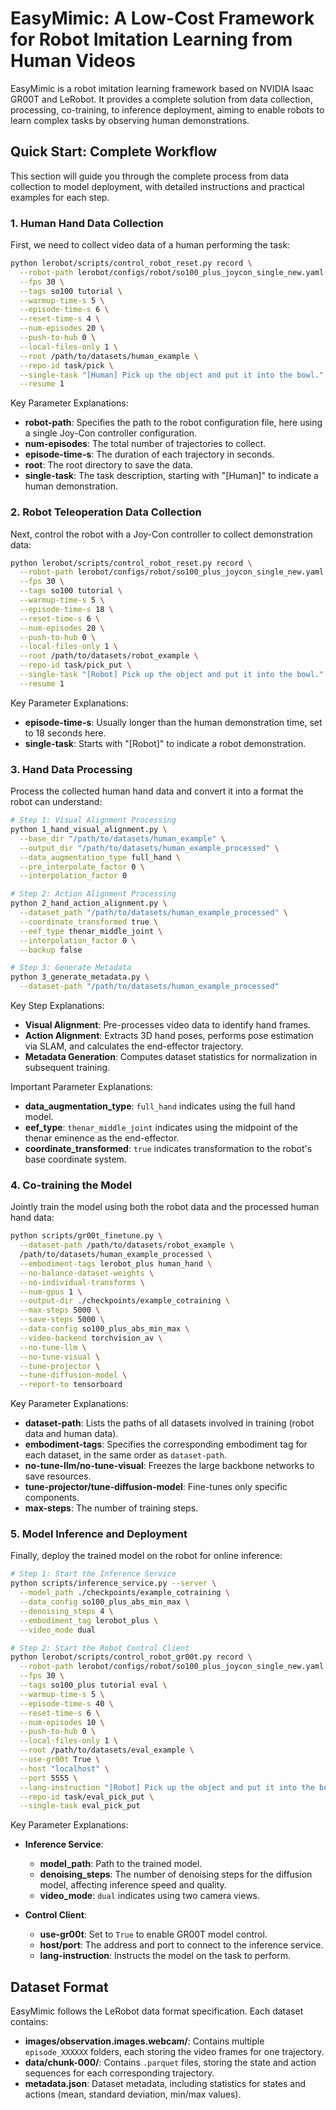# EasyMimic: A Low-Cost Framework for Robot Imitation Learning from Human Videos

EasyMimic is a robot imitation learning framework based on NVIDIA Isaac GR00T and LeRobot. It provides a complete solution from data collection, processing, co-training, to inference deployment, aiming to enable robots to learn complex tasks by observing human demonstrations.

## Quick Start: Complete Workflow

This section will guide you through the complete process from data collection to model deployment, with detailed instructions and practical examples for each step.

### 1. Human Hand Data Collection

First, we need to collect video data of a human performing the task:

```bash
python lerobot/scripts/control_robot_reset.py record \
  --robot-path lerobot/configs/robot/so100_plus_joycon_single_new.yaml \
  --fps 30 \
  --tags so100 tutorial \
  --warmup-time-s 5 \
  --episode-time-s 6 \
  --reset-time-s 4 \
  --num-episodes 20 \
  --push-to-hub 0 \
  --local-files-only 1 \
  --root /path/to/datasets/human_example \
  --repo-id task/pick \
  --single-task "[Human] Pick up the object and put it into the bowl." \
  --resume 1
```

Key Parameter Explanations:
- **robot-path**: Specifies the path to the robot configuration file, here using a single Joy-Con controller configuration.
- **num-episodes**: The total number of trajectories to collect.
- **episode-time-s**: The duration of each trajectory in seconds.
- **root**: The root directory to save the data.
- **single-task**: The task description, starting with "[Human]" to indicate a human demonstration.

### 2. Robot Teleoperation Data Collection

Next, control the robot with a Joy-Con controller to collect demonstration data:

```bash
python lerobot/scripts/control_robot_reset.py record \
  --robot-path lerobot/configs/robot/so100_plus_joycon_single_new.yaml \
  --fps 30 \
  --tags so100 tutorial \
  --warmup-time-s 5 \
  --episode-time-s 18 \
  --reset-time-s 6 \
  --num-episodes 20 \
  --push-to-hub 0 \
  --local-files-only 1 \
  --root /path/to/datasets/robot_example \
  --repo-id task/pick_put \
  --single-task "[Robot] Pick up the object and put it into the bowl." \
  --resume 1
```

Key Parameter Explanations:
- **episode-time-s**: Usually longer than the human demonstration time, set to 18 seconds here.
- **single-task**: Starts with "[Robot]" to indicate a robot demonstration.

### 3. Hand Data Processing

Process the collected human hand data and convert it into a format the robot can understand:

```bash
# Step 1: Visual Alignment Processing
python 1_hand_visual_alignment.py \
  --base_dir "/path/to/datasets/human_example" \
  --output_dir "/path/to/datasets/human_example_processed" \
  --data_augmentation_type full_hand \
  --pre_interpolate_factor 0 \
  --interpolation_factor 0

# Step 2: Action Alignment Processing
python 2_hand_action_alignment.py \
  --dataset_path "/path/to/datasets/human_example_processed" \
  --coordinate_transformed true \
  --eef_type thenar_middle_joint \
  --interpolation_factor 0 \
  --backup false

# Step 3: Generate Metadata
python 3_generate_metadata.py \
  --dataset-path "/path/to/datasets/human_example_processed"
```

Key Step Explanations:
- **Visual Alignment**: Pre-processes video data to identify hand frames.
- **Action Alignment**: Extracts 3D hand poses, performs pose estimation via SLAM, and calculates the end-effector trajectory.
- **Metadata Generation**: Computes dataset statistics for normalization in subsequent training.

Important Parameter Explanations:
- **data_augmentation_type**: `full_hand` indicates using the full hand model.
- **eef_type**: `thenar_middle_joint` indicates using the midpoint of the thenar eminence as the end-effector.
- **coordinate_transformed**: `true` indicates transformation to the robot's base coordinate system.

### 4. Co-training the Model

Jointly train the model using both the robot data and the processed human hand data:

```bash
python scripts/gr00t_finetune.py \
  --dataset-path /path/to/datasets/robot_example \
  /path/to/datasets/human_example_processed \
  --embodiment-tags lerobot_plus human_hand \
  --no-balance-dataset-weights \
  --no-individual-transforms \
  --num-gpus 1 \
  --output-dir ./checkpoints/example_cotraining \
  --max-steps 5000 \
  --save-steps 5000 \
  --data-config so100_plus_abs_min_max \
  --video-backend torchvision_av \
  --no-tune-llm \
  --no-tune-visual \
  --tune-projector \
  --tune-diffusion-model \
  --report-to tensorboard
```

Key Parameter Explanations:
- **dataset-path**: Lists the paths of all datasets involved in training (robot data and human data).
- **embodiment-tags**: Specifies the corresponding embodiment tag for each dataset, in the same order as `dataset-path`.
- **no-tune-llm/no-tune-visual**: Freezes the large backbone networks to save resources.
- **tune-projector/tune-diffusion-model**: Fine-tunes only specific components.
- **max-steps**: The number of training steps.

### 5. Model Inference and Deployment

Finally, deploy the trained model on the robot for online inference:

```bash
# Step 1: Start the Inference Service
python scripts/inference_service.py --server \
  --model_path ./checkpoints/example_cotraining \
  --data_config so100_plus_abs_min_max \
  --denoising_steps 4 \
  --embodiment_tag lerobot_plus \
  --video_mode dual

# Step 2: Start the Robot Control Client
python lerobot/scripts/control_robot_gr00t.py record \
  --robot-path lerobot/configs/robot/so100_plus_joycon_single_new.yaml \
  --fps 30 \
  --tags so100_plus tutorial eval \
  --warmup-time-s 5 \
  --episode-time-s 40 \
  --reset-time-s 6 \
  --num-episodes 10 \
  --push-to-hub 0 \
  --local-files-only 1 \
  --root /path/to/datasets/eval_example \
  --use-gr00t True \
  --host "localhost" \
  --port 5555 \
  --lang-instruction "[Robot] Pick up the object and put it into the bowl." \
  --repo-id task/eval_pick_put \
  --single-task eval_pick_put
```

Key Parameter Explanations:
- **Inference Service**:
  - **model_path**: Path to the trained model.
  - **denoising_steps**: The number of denoising steps for the diffusion model, affecting inference speed and quality.
  - **video_mode**: `dual` indicates using two camera views.

- **Control Client**:
  - **use-gr00t**: Set to `True` to enable GR00T model control.
  - **host/port**: The address and port to connect to the inference service.
  - **lang-instruction**: Instructs the model on the task to perform.


## Dataset Format

EasyMimic follows the LeRobot data format specification. Each dataset contains:

- **images/observation.images.webcam/**: Contains multiple `episode_XXXXXX` folders, each storing the video frames for one trajectory.
- **data/chunk-000/**: Contains `.parquet` files, storing the state and action sequences for each corresponding trajectory.
- **metadata.json**: Dataset metadata, including statistics for states and actions (mean, standard deviation, min/max values).
